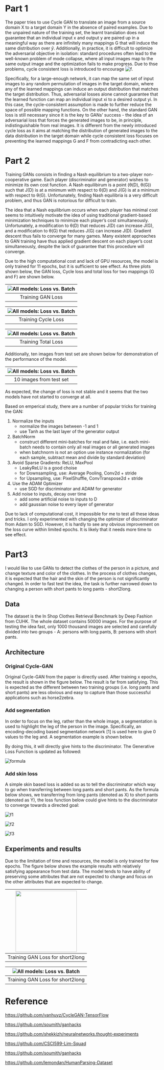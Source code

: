 # Part 1
The paper tries to use Cycle GAN to translate an image from a source domain X to a target domain Y in the absence of paired examples. Due to the unpaired nature of the training set, the learnt translation does not guarantee that an individual input x and output y are paired up in a meaningful way as there are infinitely many mappings G that will induce the same distribution over $\hat{y}$. Additionally, in practice, it is difficult to optimize the adversarial objective in isolation: standard procedures often lead to the well-known problem of mode collapse, where all input images map to the same output image and the optimization fails to make progress. Due to thse problems, cycle consistent loss is introduced to encourage ![f](http://latex2png.com/output//latex_6e9fdd000f3e545397bf4da82108b5ef.png).

<!-- $F(G(x)) \approx x$ and $G(F(y)) \approx y$. -->

Specifically, for a large-enough network, it can map the same set of input images to any random permutation of images in the target domain, where any of the learned mappings can induce an output distribution that matches the target distribution. Thus, adversarial losses alone cannot guarantee that the learned function can map an individual input xi to a desired output yi. In this case, the cycle-consistent assumption is made to further reduce the space of possible mapping functions. On the other hand, the standard GAN loss is still necessary since it is the key to GANs’ success - the idea of an adversarial loss that forces the generated images to be, in principle, indistinguishable from real images. It is different from the newly introduced cycle loss as it aims at matching the distribution of generated images to the data distribution in the target domain while cycle consistent loss focuses on preventing the learned mappings G and F from contradicting each other.


# Part 2

Training GANs consists in finding a Nash equilibrium to a two-player non-cooperative game. Each player (discriminator and generator) wishes to minimize its own cost function. A Nash equilibirum is a point (θ(D), θ(G)) such that J(D) is at a minimum with respect to θ(D) and J(G) is at a minimum with respect to θ(G). Unfortunately, finding Nash equilibria is a very difficult problem, and thus GAN is notorious for difficult to train. 

The idea that a Nash equilibrium occurs when each player has minimal cost seems to intuitively motivate the idea of using traditional gradient-based minimization techniques to minimize each player’s cost simultaneously. Unfortunately, a modification to θ(D) that reduces J(D) can increase J(G), and a modification to θ(G) that reduces J(G) can increase J(D). Gradient descent thus fails to converge for many games. Many existent approaches to GAN training have thus applied gradient descent on each player’s cost simultaneously, despite the lack of guarantee that this procedure will converge.

Due to the high computational cost and lack of GPU resources, the model is only trained for 11 epochs, but it is sufficient to see effect. As three plots shown below, the GAN loss, Cycle loss and total loss for two mappings (G and F) are shown below. 

| ![All models: Loss vs. Batch](https://raw.githubusercontent.com/PAN001/Cycle-GAN-long-2-short/master/plots/gan_loss.png) | 
|:--:| 
| Training GAN Loss|

| ![All models: Loss vs. Batch](https://raw.githubusercontent.com/PAN001/Cycle-GAN-long-2-short/master/plots/cycle_loss.png) | 
|:--:| 
| Training Cycle Loss|

| ![All models: Loss vs. Batch](https://raw.githubusercontent.com/PAN001/Cycle-GAN-long-2-short/master/plots/total_loss.png) | 
|:--:| 
| Training Total Loss|

Additionally, ten images from test set are shown below for demonstration of the performance of the model.

| ![All models: Loss vs. Batch](https://raw.githubusercontent.com/PAN001/Cycle-GAN-long-2-short/master/img/10pairs.png) | 
|:--:| 
| 10 images from test set|

As expected, the change of loss is not stable and it seems that the two models have not started to converge at all. 

Based on emperical study, there are a number of popular tricks for training the GAN:

1. Normalize the inputs
    + normalize the images between -1 and 1
    + use Tanh as the last layer of the generator output
2. BatchNorm
    + construct different mini-batches for real and fake, i.e. each mini-batch needs to contain only all real images or all generated images
    + when batchnorm is not an option use instance normalization (for each sample, subtract mean and divide by standard deviation)
3. Avoid Sparse Gradients: ReLU, MaxPool
    + LeakyReLU is a good choise
    + for Downsampling, use: Average Pooling, Conv2d + stride
    + for Upsampling, use: PixelShuffle, ConvTranspose2d + stride
4. Use the ADAM Optimizer
    + use SGD for discriminator and ADAM for generator
5. Add noise to inputs, decay over time
    + add some artificial noise to inputs to D
    + add gaussian noise to every layer of generator

Due to lack of computational cost, it impossible for me to test all these ideas and tricks. I only experimented with changing the optimizer of discriminator from Adam to SGD. However, it is hardly to see any obvious improvement on the loss curve within limited epochs. It is likely that it needs more time to see effect.

# Part3

I would like to use GANs to detect the clothes of the person in a picture, and change texture and color of the clothes. In the process of clothes changes, it is expected that the hair and the skin of the person is not significantly changed. In order to fast test the idea, the task is further narrowed down to changing a person with short pants to long pants - short2long.

## Data

The dataset is the In Shop Clothes Retrieval Benchmark by Deep Fashion from CUHK. The whole dataset contains 50000 images. For the purpose of testing the idea fast, only 1000 thousand images are selected and carefully divided into two groups - A: persons with long pants, B: persons with short pants.

## Architecture
### Original Cycle-GAN
Original Cycle-GAN from the paper is directly used. After training x epochs, the result is shown in the figure below. The result is far from satisfying. This is expected as the different between two training groups (i.e. long pants and short pants) are less obvious and easy to capture than those successful applications such as horse2zebra. 

### Add segmentation
In order to focus on the leg, rather than the whole image, a segmentation is used to highlight the leg of the person in the image. Specifically, an encoding-decoding based segmentation network [1] is used here to give 0 values to the leg and. A segmentation example is shown below.


By doing this, it will directly give hints to the discriminator. The Generative Loss Function is updated as followed:

<!-- $$ L_{GAN} = E_{y\sim p(y)}[log(D_Y(Seg(Y) * Y))] + E_{x\sim p(x)}[log(1 - D_Y(Seg(X) * F(X)))] $$ -->

![formula](http://latex2png.com/output//latex_2c8624b8964f640ee731b7019e73468e.png)

### Add skin loss

A simple skin based loss is added so as to tell the discriminator which way to go when transferring between long pants and short pants. As the formula below shows, we transferring from long pants (denoted as X) to short pants (denoted as Y), the loss function below could give hints to the discriminator to converge towards a directed goal:

<!-- $$ L_{skin_X} = |skin_X - logits_X| $$ -->

![f1](http://latex2png.com/output//latex_be455ea4b05e53aa6c5fb88a6d000499.png)

<!-- $$ skin_X = \frac{S_X}{1+S_X}, S_X = relu(G(X) - origRGB)$$ -->

![f2](http://latex2png.com/output//latex_9a25df9f475a7d2f369620e79142ba2a.png)

<!-- $$logits_X = relu(-relu(skin_X))$$ -->

![f3](http://latex2png.com/output//latex_72432103c6d6a435f1ac29a886405628.png)

## Experiments and results

Due to the limitation of time and resources, the model is only trained for few epochs. The figure below shows the example results with relatively satisfying appearance from test data. The model tends to have ability of preserving some attributes that are not expected to change and focus on the other attributes that are expected to change.

|<img src="https://raw.githubusercontent.com/PAN001/Cycle-GAN-long-2-short/master/img/result.png" width="200">| 
|:--:| 
| Training GAN Loss for short2long|

| ![All models: Loss vs. Batch](https://raw.githubusercontent.com/PAN001/Cycle-GAN-long-2-short/master/plots/l2s_GAN_loss.png) | 
|:--:| 
| Training GAN Loss for short2long|

# Reference

https://github.com/vanhuyz/CycleGAN-TensorFlow

https://github.com/soumith/ganhacks

https://github.com/shekkizh/neuralnetworks.thought-experiments

https://github.com/CSCI599-Lim-Squad

https://github.com/soumith/ganhacks

https://github.com/lemondan/HumanParsing-Dataset


